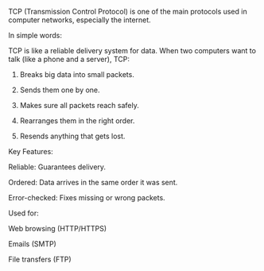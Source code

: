 TCP (Transmission Control Protocol) is one of the main protocols used in computer networks, especially the internet.

In simple words:

TCP is like a reliable delivery system for data. When two computers want to talk (like a phone and a server), TCP:

1. Breaks big data into small packets.


2. Sends them one by one.


3. Makes sure all packets reach safely.


4. Rearranges them in the right order.


5. Resends anything that gets lost.



Key Features:

Reliable: Guarantees delivery.

Ordered: Data arrives in the same order it was sent.

Error-checked: Fixes missing or wrong packets.


Used for:

Web browsing (HTTP/HTTPS)

Emails (SMTP)

File transfers (FTP)



